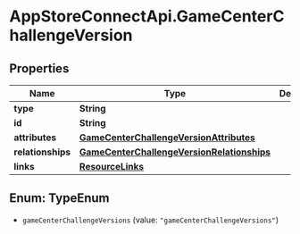 # AppStoreConnectApi.GameCenterChallengeVersion

## Properties

Name | Type | Description | Notes
------------ | ------------- | ------------- | -------------
**type** | **String** |  | 
**id** | **String** |  | 
**attributes** | [**GameCenterChallengeVersionAttributes**](GameCenterChallengeVersionAttributes.md) |  | [optional] 
**relationships** | [**GameCenterChallengeVersionRelationships**](GameCenterChallengeVersionRelationships.md) |  | [optional] 
**links** | [**ResourceLinks**](ResourceLinks.md) |  | [optional] 



## Enum: TypeEnum


* `gameCenterChallengeVersions` (value: `"gameCenterChallengeVersions"`)




